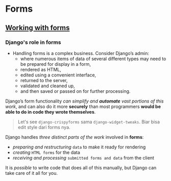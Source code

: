 # Forms

## [Working with forms](https://docs.djangoproject.com/en/4.2/topics/forms/)

### Django's role in forms

- Handling forms is a complex business. Consider Django’s admin:
  - where numerous items of data of several different types may need to be prepared for display in a form, 
  - rendered as HTML, 
  - edited using a convenient interface, 
  - returned to the server, 
  - validated and cleaned up, 
  - and then saved or passed on for further processing.

Django’s form functionality _can simplify and **automate** vast portions of this work_, and can also do it more **securely** than most programmers **would be able to do in code they wrote themselves**.

> Let's see `django-crispyforms` sama `django-widget-tweaks`. Biar bisa edit style dari forms nya.

<!-- break. -->

Django handles _three distinct parts of the work_ involved in **forms**:

- _preparing and restructuring_ `data` to make it ready for rendering
- _creating_ `HTML forms` for the data
- _receiving and processing_ `submitted forms and data` from the client

It is _possible_ to write code that does all of this manually, but Django can take care of it all for you.
